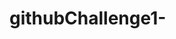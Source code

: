 # githubChallenge1-
<!DOCTYPE html>
<html lang="en">
<head>
    <meta charset="UTF-8">
    <meta name="viewport" content="width=device-width, initial-scale=1.0">
    <title>gitchallenge1</title>
</head>
<body>
    
</body>
</html>
